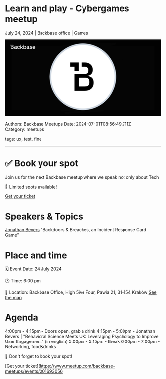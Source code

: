 # Learn and play - Cybergames meetup

July 24, 2024 | Backbase office | Games

![](assets/placeholder.png)

Authors: Backbase Meetups
Date: 2024-07-01T08:56:49.711Z  
Category: meetups

tags: ux, test, fine
 
---

# ✅ Book your spot

Join us for the next Backbase meetup where we speak not only about Tech

🚨 Limited spots available!

[Get your ticket](https://www.meetup.com/backbase-meetups/events/301693056)

# Speakers & Topics

[Jonathan Bevers](https://www.linkedin.com/in/jonathan-b-019524156/)
"Backdoors & Breaches, an Incident Response Card Game"


# Place and time

🗓️ Event Date: 24 July 2024

🕑 Time: 6:00 pm

📍 Location: Backbase Office, High 5ive Four, Pawia 21, 31-154 Kraków
[See the map](https://googlemaps)

# Agenda

4:00pm - 4:15pm - Doors open, grab a drink
4:15pm - 5:00pm - Jonathan Bevers | "Behavioral Science Meets UX: Leveraging Psychology to Improve User Engagement" (in english)
5:00pm - 5:15pm - Break
6:00pm - 7:00pm - Networking, food&drinks

🚨 Don't forget to book your spot!

[Get your ticket](https://www.meetup.com/backbase-meetups/events/301693056
